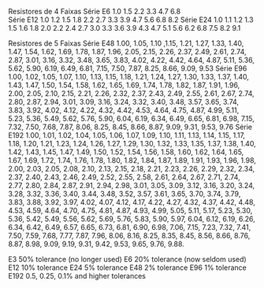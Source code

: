 Resistores de 4 Faixas
Série E6	1.0				1.5				2.2				3.3				4.7				6.8			
Série E12	1.0		1.2		1.5		1.8		2.2		2.7		3.3		3.9		4.7		5.6		6.8		8.2	
Série E24	1.0	1.1	1.2	1.3	1.5	1.6	1.8	2.0	2.2	2.4	2.7	3.0	3.3	3.6	3.9	4.3	4.7	5.1	5.6	6.2	6.8	7.5	8.2	9.1

Resistores de 5 Faixas
Série E48	1.00, 1.05, 1.10 ,1.15, 1.21, 1.27, 1.33, 1.40, 1.47, 1.54, 1.62, 1.69, 1.78, 1.87, 1.96, 2.05, 2.15, 2.26, 2.37, 2.49, 2.61, 2.74, 2.87, 3.01, 3.16, 3.32, 3.48, 3.65, 3.83, 4.02, 4.22, 4.42, 4.64, 4.87, 5.11, 5.36, 5.62, 5.90, 6.19, 6.49, 6.81, 7.15, 7.50, 7.87, 8.25, 8.66, 9.09, 9.53
Série E96	1.00, 1.02, 1.05, 1.07, 1.10, 1.13, 1.15, 1.18, 1.21, 1.24, 1.27, 1.30, 1.33, 1.37, 1.40, 1.43, 1.47, 1.50, 1.54, 1.58, 1.62, 1.65, 1.69, 1.74, 1.78, 1.82, 1.87, 1.91, 1.96, 2.00, 2.05, 2.10, 2.15, 2.21, 2.26, 2.32, 2.37, 2.43, 2.49, 2.55, 2.61, 2.67, 2.74, 2.80, 2.87, 2.94, 3.01, 3.09, 3.16, 3.24, 3.32, 3.40, 3.48, 3.57, 3.65, 3.74, 3.83, 3.92, 4.02, 4.12, 4.22, 4.32, 4.42, 4.53, 4.64, 4.75, 4.87, 4.99, 5.11, 5.23, 5.36, 5.49, 5.62, 5.76, 5.90, 6.04, 6.19, 6.34, 6.49, 6.65, 6.81, 6.98, 7.15, 7.32, 7.50, 7.68, 7.87, 8.06, 8.25, 8.45, 8.66, 8.87, 9.09, 9.31, 9.53, 9.76
Série E192	1.00, 1.01, 1.02, 1.04, 1.05, 1.06, 1.07, 1.09, 1.10, 1.11, 1.13, 1.14, 1.15, 1.17, 1.18, 1.20, 1.21, 1.23, 1.24, 1.26, 1.27, 1.29, 1.30, 1.32, 1.33, 1.35, 1.37, 1.38, 1.40, 1.42, 1.43, 1.45, 1.47, 1.49, 1.50, 1.52, 1.54, 1.56, 1.58, 1.60, 1.62, 1.64, 1.65, 1.67, 1.69, 1.72, 1.74, 1.76, 1.78, 1.80, 1.82, 1.84, 1.87, 1.89, 1.91, 1.93, 1.96, 1.98, 2.00, 2.03, 2.05, 2.08, 2.10, 2.13, 2.15, 2.18, 2.21, 2.23, 2.26, 2.29, 2.32, 2.34, 2.37, 2.40, 2.43, 2.46, 2.49, 2.52, 2.55, 2.58, 2.61, 2.64, 2.67, 2.71, 2.74, 2.77, 2.80, 2.84, 2.87, 2.91, 2.94, 2.98, 3.01, 3.05, 3.09, 3.12, 3.16, 3.20, 3.24, 3.28, 3.32, 3.36, 3.40, 3.44, 3.48, 3.52, 3.57, 3.61, 3.65, 3.70, 3.74, 3.79, 3.83, 3.88, 3.92, 3.97, 4.02, 4.07, 4.12, 4.17, 4.22, 4.27, 4.32, 4.37, 4.42, 4.48, 4.53, 4.59, 4.64, 4.70, 4.75, 4.81, 4.87, 4.93, 4.99, 5.05, 5.11, 5.17, 5.23, 5.30, 5.36, 5.42, 5.49, 5.56, 5.62, 5.69, 5.76, 5.83, 5.90, 5.97, 6.04, 6.12, 6.19, 6.26, 6.34, 6.42, 6.49, 6.57, 6.65, 6.73, 6.81, 6.90, 6.98, 7.06, 7.15, 7.23, 7.32, 7.41, 7.50, 7.59, 7.68, 7.77, 7.87, 7.96, 8.06, 8.16, 8.25, 8.35, 8.45, 8.56, 8.66, 8.76, 8.87, 8.98, 9.09, 9.19, 9.31, 9.42, 9.53, 9.65, 9.76, 9.88.


E3     50% tolerance (no longer used)
E6     20% tolerance (now seldom used)
E12   10% tolerance
E24     5% tolerance
E48     2% tolerance
E96     1% tolerance
E192   0.5, 0.25, 0.1% and higher tolerances

